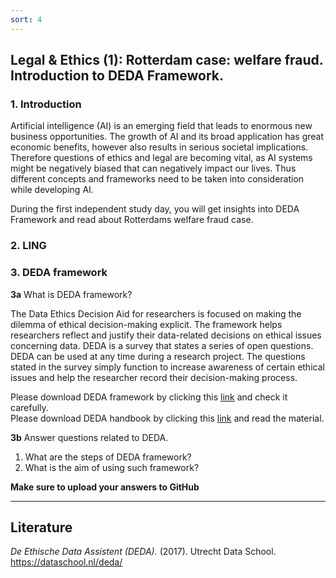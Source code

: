 ```yaml
---
sort: 4
---
```


## __Legal & Ethics (1): Rotterdam case: welfare fraud. Introduction to DEDA Framework.__

### 1. Introduction

Artificial intelligence (AI) is an emerging field that leads to enormous new business opportunities. The growth of AI and its broad application has great economic benefits, however also results in serious societal implications.   Therefore questions of ethics and legal are becoming vital, as AI systems might be negatively biased that can negatively impact our lives. Thus different concepts and frameworks need to be taken into consideration while developing AI.

During the first independent study day, you will get insights into DEDA Framework and read about Rotterdams welfare fraud case. 

### 2. LING

 
### 3. DEDA framework

__3a__ What is DEDA framework?

The Data Ethics Decision Aid for researchers is focused on making the dilemma of ethical decision-making explicit. The framework helps researchers reflect and justify their data-related decisions on ethical issues concerning data. DEDA is a survey that states a series of open questions.  DEDA can be used at any time during a research project. The questions stated in the survey simply function to increase awareness of certain ethical issues and help the researcher record their decision-making process.

Please download DEDA framework by clicking this [link](.\images\DEDAWorksheet_ENG.pdf) and check it carefully. <br>
Please download DEDA handbook by clicking this [link](.\images\DEDA-Handbook-ENG-V3.1-1.pdf) and read the material.

__3b__ Answer questions related to DEDA.
1. What are the steps of DEDA framework?
2. What is the aim of using such framework?

__Make sure to upload your answers to GitHub__

***

## __Literature__

*De Ethische Data Assistent (DEDA).* (2017). Utrecht Data School. https://dataschool.nl/deda/
